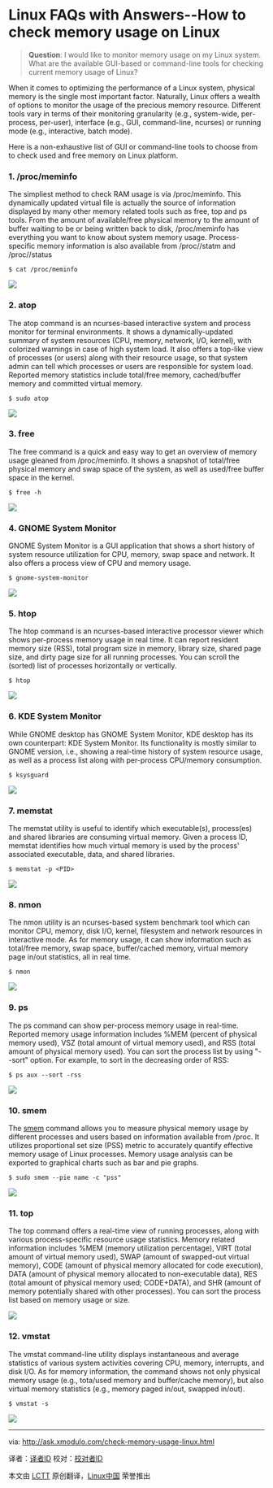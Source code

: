 Linux FAQs with Answers--How to check memory usage on Linux
================================================================================
> **Question**: I would like to monitor memory usage on my Linux system. What are the available GUI-based or command-line tools for checking current memory usage of Linux?

When it comes to optimizing the performance of a Linux system, physical memory is the single most important factor. Naturally, Linux offers a wealth of options to monitor the usage of the precious memory resource. Different tools vary in terms of their monitoring granularity (e.g., system-wide, per-process, per-user), interface (e.g., GUI, command-line, ncurses) or running mode (e.g., interactive, batch mode).

Here is a non-exhaustive list of GUI or command-line tools to choose from to check used and free memory on Linux platform.

### 1. /proc/meminfo ###

The simpliest method to check RAM usage is via /proc/meminfo. This dynamically updated virtual file is actually the source of information displayed by many other memory related tools such as free, top and ps tools. From the amount of available/free physical memory to the amount of buffer waiting to be or being written back to disk, /proc/meminfo has everything you want to know about system memory usage. Process-specific memory information is also available from /proc/<pid>/statm and /proc/<pid>/status

    $ cat /proc/meminfo

![](https://farm8.staticflickr.com/7483/15989497899_bb6afede11_b.jpg)

### 2. atop ###

The atop command is an ncurses-based interactive system and process monitor for terminal environments. It shows a dynamically-updated summary of system resources (CPU, memory, network, I/O, kernel), with colorized warnings in case of high system load. It also offers a top-like view of processes (or users) along with their resource usage, so that system admin can tell which processes or users are responsible for system load. Reported memory statistics include total/free memory, cached/buffer memory and committed virtual memory.

    $ sudo atop

![](https://farm8.staticflickr.com/7552/16149756146_893773b84c_b.jpg)

### 3. free ###

The free command is a quick and easy way to get an overview of memory usage gleaned from /proc/meminfo. It shows a snapshot of total/free physical memory and swap space of the system, as well as used/free buffer space in the kernel.

    $ free -h
![](https://farm8.staticflickr.com/7531/15988117988_ba8c6b7b63_b.jpg)

### 4. GNOME System Monitor ###

GNOME System Monitor is a GUI application that shows a short history of system resource utilization for CPU, memory, swap space and network. It also offers a process view of CPU and memory usage.

    $ gnome-system-monitor

![](https://farm8.staticflickr.com/7539/15988118078_279f0da494_c.jpg)

### 5. htop ###

The htop command is an ncurses-based interactive processor viewer which shows per-process memory usage in real time. It can report resident memory size (RSS), total program size in memory, library size, shared page size, and dirty page size for all running processes. You can scroll the (sorted) list of processes horizontally or vertically.

    $ htop

![](https://farm9.staticflickr.com/8236/8599814378_de071de408_c.jpg)

### 6. KDE System Monitor ###

While GNOME desktop has GNOME System Monitor, KDE desktop has its own counterpart: KDE System Monitor. Its functionality is mostly similar to GNOME version, i.e., showing a real-time history of system resource usage, as well as a process list along with per-process CPU/memory consumption.

    $ ksysguard

![](https://farm8.staticflickr.com/7479/15991397329_ec5d786ffd_c.jpg)

### 7. memstat ###

The memstat utility is useful to identify which executable(s), process(es) and shared libraries are consuming virtual memory. Given a process ID, memstat identifies how much virtual memory is used by the process' associated executable, data, and shared libraries.

    $ memstat -p <PID>

![](https://farm8.staticflickr.com/7518/16175635905_1880e50055_b.jpg)

### 8. nmon ###

The nmon utility is an ncurses-based system benchmark tool which can monitor CPU, memory, disk I/O, kernel, filesystem and network resources in interactive mode. As for memory usage, it can show information such as total/free memory, swap space, buffer/cached memory, virtual memory page in/out statistics, all in real time.

    $ nmon

![](https://farm9.staticflickr.com/8648/15989760117_30f62f4aba_b.jpg)

### 9. ps ###

The ps command can show per-process memory usage in real-time. Reported memory usage information includes %MEM (percent of physical memory used), VSZ (total amount of virtual memory used), and RSS (total amount of physical memory used). You can sort the process list by using "--sort" option. For example, to sort in the decreasing order of RSS:

    $ ps aux --sort -rss

![](https://farm9.staticflickr.com/8602/15989881547_ca40839c19_c.jpg)

### 10. smem ###

The [smem][1] command allows you to measure physical memory usage by different processes and users based on information available from /proc. It utilizes proportional set size (PSS) metric to accurately quantify effective memory usage of Linux processes. Memory usage analysis can be exported to graphical charts such as bar and pie graphs.

    $ sudo smem --pie name -c "pss"

![](https://farm8.staticflickr.com/7466/15614838428_eed7426cfe_c.jpg)

### 11. top ###

The top command offers a real-time view of running processes, along with various process-specific resource usage statistics. Memory related information includes %MEM (memory utilization percentage), VIRT (total amount of virtual memory used), SWAP (amount of swapped-out virtual memory), CODE (amount of physical memory allocated for code execution), DATA (amount of physical memory allocated to non-executable data), RES (total amount of physical memory used; CODE+DATA), and SHR (amount of memory potentially shared with other processes). You can sort the process list based on memory usage or size.

![](https://farm8.staticflickr.com/7464/15989760047_eb8d51d9f2_c.jpg)

### 12. vmstat ###

The vmstat command-line utility displays instantaneous and average statistics of various system activities covering CPU, memory, interrupts, and disk I/O. As for memory information, the command shows not only physical memory usage (e.g., tota/used memory and buffer/cache memory), but also virtual memory statistics (e.g., memory paged in/out, swapped in/out).

    $ vmstat -s 

![](https://farm9.staticflickr.com/8582/15988236860_3f142008d2_b.jpg)

--------------------------------------------------------------------------------

via: http://ask.xmodulo.com/check-memory-usage-linux.html

译者：[译者ID](https://github.com/译者ID)
校对：[校对者ID](https://github.com/校对者ID)

本文由 [LCTT](https://github.com/LCTT/TranslateProject) 原创翻译，[Linux中国](http://linux.cn/) 荣誉推出

[1]:http://xmodulo.com/visualize-memory-usage-linux.html